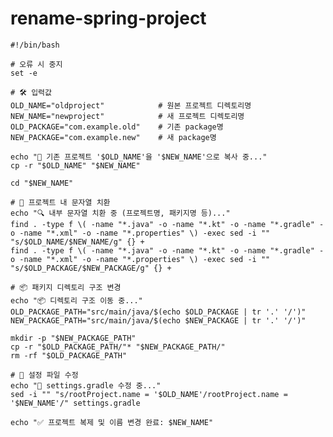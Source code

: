 # rename-spring-project
    #!/bin/bash
    
    # 오류 시 중지
    set -e
    
    # 🛠️ 입력값
    OLD_NAME="oldproject"            # 원본 프로젝트 디렉토리명
    NEW_NAME="newproject"            # 새 프로젝트 디렉토리명
    OLD_PACKAGE="com.example.old"    # 기존 package명
    NEW_PACKAGE="com.example.new"    # 새 package명
    
    echo "🔄 기존 프로젝트 '$OLD_NAME'을 '$NEW_NAME'으로 복사 중..."
    cp -r "$OLD_NAME" "$NEW_NAME"
    
    cd "$NEW_NAME"
    
    # 💬 프로젝트 내 문자열 치환
    echo "🔍 내부 문자열 치환 중 (프로젝트명, 패키지명 등)..."
    find . -type f \( -name "*.java" -o -name "*.kt" -o -name "*.gradle" -o -name "*.xml" -o -name "*.properties" \) -exec sed -i "" "s/$OLD_NAME/$NEW_NAME/g" {} +
    find . -type f \( -name "*.java" -o -name "*.kt" -o -name "*.gradle" -o -name "*.xml" -o -name "*.properties" \) -exec sed -i "" "s/$OLD_PACKAGE/$NEW_PACKAGE/g" {} +
    
    # 📦 패키지 디렉토리 구조 변경
    echo "📦 디렉토리 구조 이동 중..."
    OLD_PACKAGE_PATH="src/main/java/$(echo $OLD_PACKAGE | tr '.' '/')"
    NEW_PACKAGE_PATH="src/main/java/$(echo $NEW_PACKAGE | tr '.' '/')"
    
    mkdir -p "$NEW_PACKAGE_PATH"
    cp -r "$OLD_PACKAGE_PATH/"* "$NEW_PACKAGE_PATH/"
    rm -rf "$OLD_PACKAGE_PATH"
    
    # 🔧 설정 파일 수정
    echo "🔧 settings.gradle 수정 중..."
    sed -i "" "s/rootProject.name = '$OLD_NAME'/rootProject.name = '$NEW_NAME'/" settings.gradle
    
    echo "✅ 프로젝트 복제 및 이름 변경 완료: $NEW_NAME"
